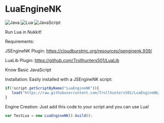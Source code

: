 # LuaEngineNK
![Java](https://img.shields.io/badge/java-%23ED8B00.svg?style=for-the-badge&logo=openjdk&logoColor=white)
![Lua](https://img.shields.io/badge/lua-%232C2D72.svg?style=for-the-badge&logo=lua&logoColor=white)
![JavaScript](https://img.shields.io/badge/javascript-%23323330.svg?style=for-the-badge&logo=javascript&logoColor=%23F7DF1E)

Run Lua in Nukkit!

Requirements:

JSEngineNK Plugin: https://cloudburstmc.org/resources/jsenginenk.939/

LuaLib Plugin: https://github.com/Trollhunters501/LuaLib

Know Basic JavaScript

Installation: Easily installed with a JSEngineNK script:

```js
if(!script.getScriptByName("LuaEngineNK")){
   load("https://raw.githubusercontent.com/Trollhunters501/LuaEngineNK/main/src/Creadores/Program/LuaEngineNK.js");
}
```
Engine Creation: Just add this code to your script and you can use Lua!
```js
var TestLua = new LuaEngineNK().build();
```
